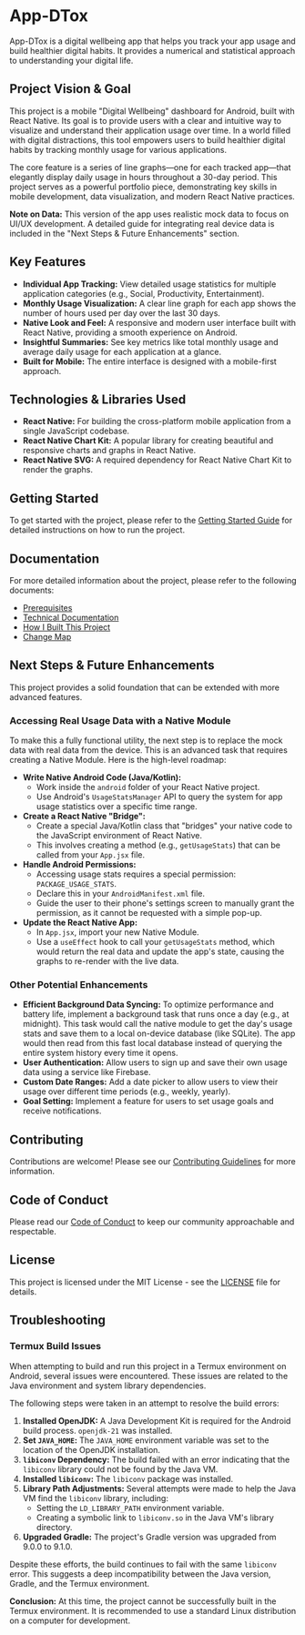 # App-DTox

App-DTox is a digital wellbeing app that helps you track your app usage and build healthier digital habits. It provides a numerical and statistical approach to understanding your digital life.

## Project Vision & Goal

This project is a mobile "Digital Wellbeing" dashboard for Android, built with React Native. Its goal is to provide users with a clear and intuitive way to visualize and understand their application usage over time. In a world filled with digital distractions, this tool empowers users to build healthier digital habits by tracking monthly usage for various applications.

The core feature is a series of line graphs—one for each tracked app—that elegantly display daily usage in hours throughout a 30-day period. This project serves as a powerful portfolio piece, demonstrating key skills in mobile development, data visualization, and modern React Native practices.

**Note on Data:** This version of the app uses realistic mock data to focus on UI/UX development. A detailed guide for integrating real device data is included in the "Next Steps & Future Enhancements" section.

## Key Features

-   **Individual App Tracking:** View detailed usage statistics for multiple application categories (e.g., Social, Productivity, Entertainment).
-   **Monthly Usage Visualization:** A clear line graph for each app shows the number of hours used per day over the last 30 days.
-   **Native Look and Feel:** A responsive and modern user interface built with React Native, providing a smooth experience on Android.
-   **Insightful Summaries:** See key metrics like total monthly usage and average daily usage for each application at a glance.
-   **Built for Mobile:** The entire interface is designed with a mobile-first approach.

## Technologies & Libraries Used

-   **React Native:** For building the cross-platform mobile application from a single JavaScript codebase.
-   **React Native Chart Kit:** A popular library for creating beautiful and responsive charts and graphs in React Native.
-   **React Native SVG:** A required dependency for React Native Chart Kit to render the graphs.

## Getting Started

To get started with the project, please refer to the [Getting Started Guide](docs/test.md) for detailed instructions on how to run the project.

## Documentation

For more detailed information about the project, please refer to the following documents:

-   [Prerequisites](docs/Prerequisites.md)
-   [Technical Documentation](docs/Technical_Documentation.md)
-   [How I Built This Project](docs/howdidibuild.md)
-   [Change Map](docs/map.md)

## Next Steps & Future Enhancements

This project provides a solid foundation that can be extended with more advanced features.

### Accessing Real Usage Data with a Native Module

To make this a fully functional utility, the next step is to replace the mock data with real data from the device. This is an advanced task that requires creating a Native Module.
Here is the high-level roadmap:

-   **Write Native Android Code (Java/Kotlin):**
    -   Work inside the `android` folder of your React Native project.
    -   Use Android's `UsageStatsManager` API to query the system for app usage statistics over a specific time range.
-   **Create a React Native "Bridge":**
    -   Create a special Java/Kotlin class that "bridges" your native code to the JavaScript environment of React Native.
    -   This involves creating a method (e.g., `getUsageStats`) that can be called from your `App.jsx` file.
-   **Handle Android Permissions:**
    -   Accessing usage stats requires a special permission: `PACKAGE_USAGE_STATS`.
    -   Declare this in your `AndroidManifest.xml` file.
    -   Guide the user to their phone's settings screen to manually grant the permission, as it cannot be requested with a simple pop-up.
-   **Update the React Native App:**
    -   In `App.jsx`, import your new Native Module.
    -   Use a `useEffect` hook to call your `getUsageStats` method, which would return the real data and update the app's state, causing the graphs to re-render with the live data.

### Other Potential Enhancements

-   **Efficient Background Data Syncing:** To optimize performance and battery life, implement a background task that runs once a day (e.g., at midnight). This task would call the native module to get the day's usage stats and save them to a local on-device database (like SQLite). The app would then read from this fast local database instead of querying the entire system history every time it opens.
-   **User Authentication:** Allow users to sign up and save their own usage data using a service like Firebase.
-   **Custom Date Ranges:** Add a date picker to allow users to view their usage over different time periods (e.g., weekly, yearly).
-   **Goal Setting:** Implement a feature for users to set usage goals and receive notifications.

## Contributing

Contributions are welcome! Please see our [Contributing Guidelines](CONTRIBUTING.md) for more information.

## Code of Conduct

Please read our [Code of Conduct](CODE_OF_CONDUCT.md) to keep our community approachable and respectable.

## License

This project is licensed under the MIT License - see the [LICENSE](LICENSE) file for details.

## Troubleshooting

### Termux Build Issues

When attempting to build and run this project in a Termux environment on Android, several issues were encountered. These issues are related to the Java environment and system library dependencies.

The following steps were taken in an attempt to resolve the build errors:

1.  **Installed OpenJDK:** A Java Development Kit is required for the Android build process. `openjdk-21` was installed.
2.  **Set `JAVA_HOME`:** The `JAVA_HOME` environment variable was set to the location of the OpenJDK installation.
3.  **`libiconv` Dependency:** The build failed with an error indicating that the `libiconv` library could not be found by the Java VM.
4.  **Installed `libiconv`:** The `libiconv` package was installed.
5.  **Library Path Adjustments:** Several attempts were made to help the Java VM find the `libiconv` library, including:
    *   Setting the `LD_LIBRARY_PATH` environment variable.
    *   Creating a symbolic link to `libiconv.so` in the Java VM's library directory.
6.  **Upgraded Gradle:** The project's Gradle version was upgraded from 9.0.0 to 9.1.0.

Despite these efforts, the build continues to fail with the same `libiconv` error. This suggests a deep incompatibility between the Java version, Gradle, and the Termux environment.

**Conclusion:** At this time, the project cannot be successfully built in the Termux environment. It is recommended to use a standard Linux distribution on a computer for development.